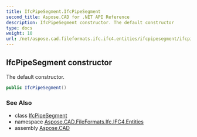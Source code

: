```yaml
---
title: IfcPipeSegment.IfcPipeSegment
second_title: Aspose.CAD for .NET API Reference
description: IfcPipeSegment constructor. The default constructor
type: docs
weight: 10
url: /net/aspose.cad.fileformats.ifc.ifc4.entities/ifcpipesegment/ifcpipesegment/
---
```

## IfcPipeSegment constructor

The default constructor.

```csharp
public IfcPipeSegment()
```

### See Also

* class [IfcPipeSegment](../)
* namespace [Aspose.CAD.FileFormats.Ifc.IFC4.Entities](../../ifcpipesegment/)
* assembly [Aspose.CAD](../../../)



